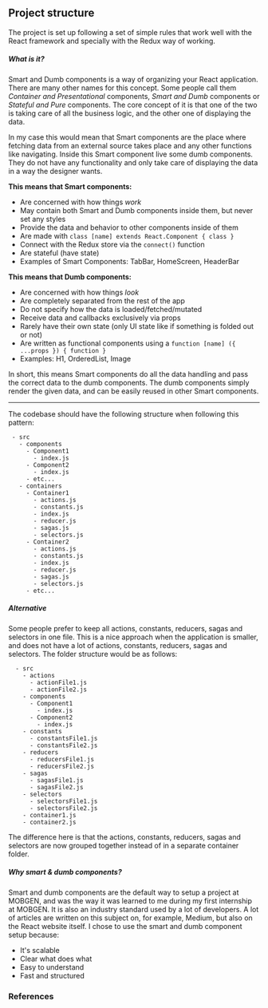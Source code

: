 ## Project structure

The project is set up following a set of simple rules that work well with the React framework and specially with the Redux way of working.

##### What is it?
Smart and Dumb components is a way of organizing your React application. There are many other names for this concept. Some people call them _Container and Presentational_ components, _Smart and Dumb_ components or _Stateful and Pure_ components. The core concept of it is that one of the two is taking care of all the business logic, and the other one of displaying the data.

In my case this would mean that Smart components are the place where fetching data from an external source takes place and any other functions like navigating. Inside this Smart component live some dumb components. They do not have any functionality and only take care of displaying the data in a way the designer wants.

**This means that Smart components:**
- Are concerned with how things _work_
- May contain both Smart and Dumb components inside them, but never set any styles
- Provide the data and behavior to other components inside of them
- Are made with `class [name] extends React.Component { class }`
- Connect with the Redux store via the `connect()` function
- Are stateful (have state)
- Examples of Smart Components: TabBar, HomeScreen, HeaderBar

**This means that Dumb components:**
- Are concerned with how things _look_
- Are completely separated from the rest of the app
- Do not specify how the data is loaded/fetched/mutated
- Receive data and callbacks exclusively via props
- Rarely have their own state (only UI state like if something is folded out or not)
- Are written as functional components using a `function [name] ({ ...props }) { function }`
- Examples: H1, OrderedList, Image

In short, this means Smart components do all the data handling and pass the correct data to the dumb components. The dumb components simply render the given data, and can be easily reused in other Smart components.

---

The codebase should have the following structure when following this pattern:
```text
 - src
   - components
     - Component1
       - index.js
     - Component2
       - index.js
     - etc...
   - containers
     - Container1
       - actions.js
       - constants.js
       - index.js
       - reducer.js
       - sagas.js
       - selectors.js
     - Container2
       - actions.js
       - constants.js
       - index.js
       - reducer.js
       - sagas.js
       - selectors.js
     - etc...
```

##### Alternative
Some people prefer to keep all actions, constants, reducers, sagas and selectors in one file. This is a nice approach when the application is smaller, and does not have a lot of actions, constants, reducers, sagas and selectors. The folder structure would be as follows:

```text
  - src
    - actions
      - actionFile1.js
      - actionFile2.js
    - components
      - Component1
        - index.js
      - Component2
        - index.js
    - constants
      - constantsFile1.js
      - constantsFile2.js
    - reducers
      - reducersFile1.js
      - reducersFile2.js
    - sagas
      - sagasFile1.js
      - sagasFile2.js
    - selectors
      - selectorsFile1.js
      - selectorsFile2.js
    - container1.js
    - container2.js
```

The difference here is that the actions, constants, reducers, sagas and selectors are now grouped together instead of in a separate container folder.

##### Why smart & dumb components?
Smart and dumb components are the default way to setup a project at MOBGEN, and was the way it was learned to me during my first internship at MOBGEN. It is also an industry standard used by a lot of developers. A lot of articles are written on this subject on, for example, Medium, but also on the React website itself. I chose to use the smart and dumb component setup because:

- It's scalable
- Clear what does what
- Easy to understand
- Fast and structured

### References
[^1]: Mangin, Alexis. (28-04-2016). How to better organize your React applications?. Consulted on 06-06-2018 from: https://medium.com/@alexmngn/how-to-better-organize-your-react-applications-2fd3ea1920f1
[^2]: Facebook. (Date unknown). File structure. Consulted on 06-06-2018 from: https://reactjs.org/docs/faq-structure.html
[^3]: Abramov, Dan. (23-02-2015). Presentational and Container components. Consulted on 06-06-2018 from: https://medium.com/@dan_abramov/smart-and-dumb-components-7ca2f9a7c7d0.